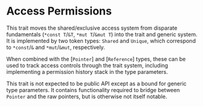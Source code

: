 # Access Permissions

This trait moves the shared/exclusive access system from disparate fundamentals
(`*const T`/`&T`, `*mut T`/`&mut T`) into the trait and generic system. It is
implemented by two token types: `Shared` and `Unique`, which correspond to
`*const`/`&` and `*mut`/`&mut`, respectively.

When combined with the [`Pointer`] and [`Reference`] types, these can be used to
track access controls through the trait system, including implementing a
permission history stack in the type parameters.

This trait is not expected to be public API except as a bound for generic type
parameters. It contains functionality required to bridge between `Pointer` and
the raw pointers, but is otherwise not itself notable.
